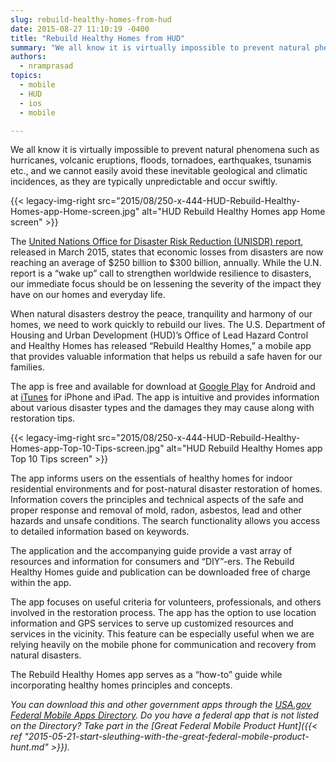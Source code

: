 ```yaml
---
slug: rebuild-healthy-homes-from-hud
date: 2015-08-27 11:10:19 -0400
title: "Rebuild Healthy Homes from HUD"
summary: "We all know it is virtually impossible to prevent natural phenomena such as hurricanes, volcanic eruptions, floods, tornadoes, earthquakes, tsunamis etc., and we cannot easily avoid these inevitable geological and climatic incidences, as they are typically unpredictable and occur swiftly."
authors:
  - nramprasad
topics:
  - mobile
  - HUD
  - ios
  - mobile

---
```


We all know it is virtually impossible to prevent natural phenomena such as hurricanes, volcanic eruptions, floods, tornadoes, earthquakes, tsunamis etc., and we cannot easily avoid these inevitable geological and climatic incidences, as they are typically unpredictable and occur swiftly.

{{< legacy-img-right src="2015/08/250-x-444-HUD-Rebuild-Healthy-Homes-app-Home-screen.jpg" alt="HUD Rebuild Healthy Homes app Home screen" >}}

The [United Nations Office for Disaster Risk Reduction (UNISDR) report](http://www.unisdr.org/files/42814_2015no04.pdf), released in March 2015, states that economic losses from disasters are now reaching an average of $250 billion to $300 billion, annually. While the U.N. report is a “wake up” call to strengthen worldwide resilience to disasters, our immediate focus should be on lessening the severity of the impact they have on our homes and everyday life.

When natural disasters destroy the peace, tranquility and harmony of our homes, we need to work quickly to rebuild our lives. The U.S. Department of Housing and Urban Development (HUD)’s Office of Lead Hazard Control and Healthy Homes has released “Rebuild Healthy Homes,” a mobile app that provides valuable information that helps us rebuild a safe haven for our families.

The app is free and available for download at [Google Play](https://play.google.com/store/apps/details?id=gov.hud.healthyhomes) for Android and at [iTunes](https://itunes.apple.com/us/app/rebuild-healthy-homes/id980660616?mt=8) for iPhone and iPad. The app is intuitive and provides information about various disaster types and the damages they may cause along with restoration tips.

{{< legacy-img-right src="2015/08/250-x-444-HUD-Rebuild-Healthy-Homes-app-Top-10-Tips-screen.jpg" alt="HUD Rebuild Healthy Homes app Top 10 Tips screen" >}}

The app informs users on the essentials of healthy homes for indoor residential environments and for post-natural disaster restoration of homes. Information covers the principles and technical aspects of the safe and proper response and removal of mold, radon, asbestos, lead and other hazards and unsafe conditions. The search functionality allows you access to detailed information based on keywords.

The application and the accompanying guide provide a vast array of resources and information for consumers and “DIY”-ers. The Rebuild Healthy Homes guide and publication can be downloaded free of charge within the app.

The app focuses on useful criteria for volunteers, professionals, and others involved in the restoration process. The app has the option to use location information and GPS services to serve up customized resources and services in the vicinity. This feature can be especially useful when we are relying heavily on the mobile phone for communication and recovery from natural disasters.

The Rebuild Healthy Homes app serves as a “how-to” guide while incorporating healthy homes principles and concepts.

_You can download this and other government apps through the [USA.gov Federal Mobile Apps Directory](https://www.usa.gov/mobile-apps). Do you have a federal app that is not listed on the Directory? Take part in the [Great Federal Mobile Product Hunt]({{< ref "2015-05-21-start-sleuthing-with-the-great-federal-mobile-product-hunt.md" >}})._
